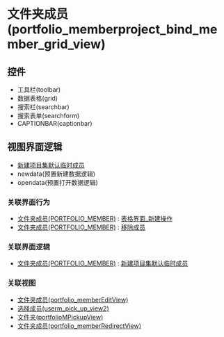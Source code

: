 # 文件夹成员(portfolio_memberproject_bind_member_grid_view)  <!-- {docsify-ignore-all} -->




<el-skeleton style="width:60%">
	<template #template>
		<div style="padding-bottom: 5px;">
			<div style="height:40px;display: flex;align-items: center;justify-content: space-between;">
				<el-tooltip content="页面标题">
					<el-skeleton-item variant="text" style="height:40px;"></el-skeleton-item>
				</el-tooltip>
				<el-tooltip content="搜索栏">
				    <el-skeleton-item variant="text" style="margin-left: 10px;height:40px;width:300px;"></el-skeleton-item>
				</el-tooltip>
				<el-skeleton style="width:250px;">
					<template #template>
						<el-tooltip content="工具栏">
							<div style="display: flex;align-items: center;justify-content:end">
								<el-skeleton-item variant="text" style="margin-left: 10px;height:40px;width:80px"></el-skeleton-item>
								<el-skeleton-item variant="text" style="margin-left: 10px;height:40px;width:80px"></el-skeleton-item>
								<el-skeleton-item variant="text" style="margin-left: 10px;height:40px;width:80px"></el-skeleton-item>
							</div>
						</el-tooltip>
					</template>
				</el-skeleton>
			</div>
		</div>
		<el-tooltip content="数据表格">
			<el-skeleton-item variant="p" style="height:300px"></el-skeleton-item>
		</el-tooltip>
	</template>
</el-skeleton>


## 控件
  * 工具栏(toolbar)
  * 数据表格(grid)
  * 搜索栏(searchbar)
  * 搜索表单(searchform)
  * CAPTIONBAR(captionbar)

## 视图界面逻辑
  * [新建项目集默认临时成员](module/Base/Portfolio_member/uilogic/default_project_member)
  * newdata(预置新建数据逻辑)
  * opendata(预置打开数据逻辑)


### 关联界面行为
  * [文件夹成员(PORTFOLIO_MEMBER)](module/Base/Portfolio_member) : [表格界面_新建操作](module/Base/Portfolio_member#界面行为)
  * [文件夹成员(PORTFOLIO_MEMBER)](module/Base/Portfolio_member) : [移除成员](module/Base/Portfolio_member#界面行为)

### 关联界面逻辑
  * [文件夹成员(PORTFOLIO_MEMBER)](module/Base/Portfolio_member) : [新建项目集默认临时成员](module/Base/Portfolio_member/uilogic/default_project_member)

### 关联视图
  * [文件夹成员(portfolio_memberEditView)](app/view/portfolio_memberEditView)
  * [选择成员(userm_pick_up_view2)](app/view/userm_pick_up_view2)
  * [文件夹(portfolioMPickupView)](app/view/portfolioMPickupView)
  * [文件夹成员(portfolio_memberRedirectView)](app/view/portfolio_memberRedirectView)

<script>
 const { createApp } = Vue
  createApp({
    data() {
      return {
        message: '!'
      }
    }
  }).use(ElementPlus).mount('#app')
</script>